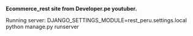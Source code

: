 **Ecommerce_rest site from Developer.pe youtuber.**

Running server: DJANGO_SETTINGS_MODULE=rest_peru.settings.local python manage.py runserver